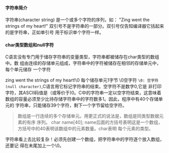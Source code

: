 #### 字符串简介

字符串(character string) 是一个或多个字符的序列，如：
"Zing went the strings of my heart!"
双引号不是字符串的一部分。双引号仅告知编译器它括起来的是字符串，正如单引号
用于标识单个字符一样。


#### char类型数组和null字符
C语言没有专门用于储存字符串的变量类型，字符串都被储存在char类型的数组中。数
组由连续的存储单元组成，字符串中的字符被储存在相邻的存储单元中，每个单元储存
一个字符

zing went the strings of my heart!\0
每个储存单元1字节  \0空字符
`\0: 空字符(null character)`,C语言用它标记字符串的结束。空字符不是数字0,它是
非打印字符，其ASCII码值是（或等价于)0。C中的字符串一定以空字符结束，这意味着
数组的容量必须至少比待存储字符串中的字符数多1。因此，程序中有40个存储单元的
字符串，只能储存39个字符，剩下一个字节留给空字符。

> 数组是一行连续的多个存储单元。用更正式的说法是，数组是同类型数据元素的有序
序列。
char name[40];
name后面的方括号表明这是一个数组，方括号中的40表明该数组中的元素数量。char表明
每个元素的类型。

字符串看上去比较复杂！必须先创建一个数组，把字符串中的字符逐个放入数组，还要记
得在未尾加上一个\0。
